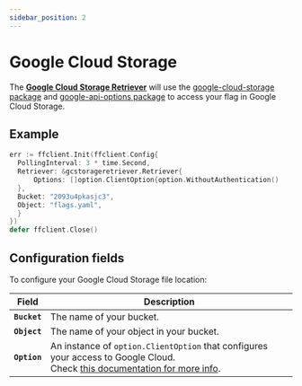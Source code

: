 ```yaml
---
sidebar_position: 2
---
```


# Google Cloud Storage

The [**Google Cloud Storage Retriever**](https://pkg.go.dev/github.com/thomaspoignant/go-feature-flag/retriever/gcstorageretriever/#Retriever)
will use the [google-cloud-storage package](https://pkg.go.dev/cloud.google.com/go/storage)
and [google-api-options package](https://pkg.go.dev/google.golang.org/api/option) to access your flag in Google Cloud
Storage.

## Example

```go linenums="1"
err := ffclient.Init(ffclient.Config{
  PollingInterval: 3 * time.Second,
  Retriever: &gcstorageretriever.Retriever{
	  Options: []option.ClientOption{option.WithoutAuthentication()
  },
  Bucket: "2093u4pkasjc3",
  Object: "flags.yaml",
  }
})
defer ffclient.Close()
```

## Configuration fields

To configure your Google Cloud Storage file location:

| Field        | Description                                                                                                                                                                     |
|--------------|---------------------------------------------------------------------------------------------------------------------------------------------------------------------------------|
| **`Bucket`** | The name of your bucket.                                                                                                                                                        |
| **`Object`** | The name of your object in your bucket.                                                                                                                                         |
| **`Option`** | An instance of `option.ClientOption` that configures your access to Google Cloud. <br/> Check [this documentation for more info](https://cloud.google.com/docs/authentication). |
